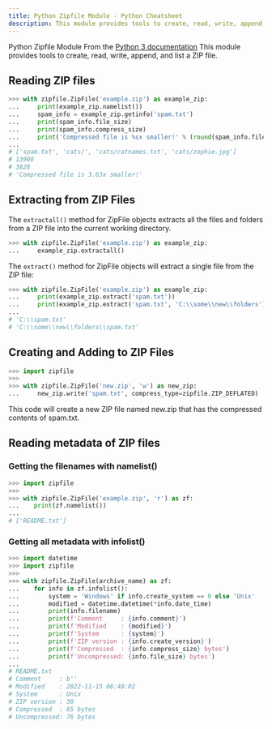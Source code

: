 ```yaml
---
title: Python Zipfile Module - Python Cheatsheet
description: This module provides tools to create, read, write, append, and list a ZIP file.
---
```


<base-title :title="frontmatter.title" :description="frontmatter.description">
Python Zipfile Module
</base-title>

<base-disclaimer>
  <base-disclaimer-title>
    From the <a target="_blank" href="https://docs.python.org/3/library/zipfile.html">Python 3 documentation</a>
  </base-disclaimer-title>
  <base-disclaimer-content>
   This module provides tools to create, read, write, append, and list a ZIP file.
  </base-disclaimer-content>
</base-disclaimer>

## Reading ZIP files

```python
>>> with zipfile.ZipFile('example.zip') as example_zip:
...     print(example_zip.namelist())
...     spam_info = example_zip.getinfo('spam.txt')
...     print(spam_info.file_size)
...     print(spam_info.compress_size)
...     print('Compressed file is %sx smaller!' % (round(spam_info.file_size / spam_info.compress_size, 2)))
...
# ['spam.txt', 'cats/', 'cats/catnames.txt', 'cats/zophie.jpg']
# 13908
# 3828
# 'Compressed file is 3.63x smaller!'
```

## Extracting from ZIP Files

The `extractall()` method for ZipFile objects extracts all the files and folders from a ZIP file into the current working directory.

```python
>>> with zipfile.ZipFile('example.zip') as example_zip:
...     example_zip.extractall()
```

The `extract()` method for ZipFile objects will extract a single file from the ZIP file:

```python
>>> with zipfile.ZipFile('example.zip') as example_zip:
...     print(example_zip.extract('spam.txt'))
...     print(example_zip.extract('spam.txt', 'C:\\some\\new\\folders'))
...
# 'C:\\spam.txt'
# 'C:\\some\\new\\folders\\spam.txt'
```

## Creating and Adding to ZIP Files

```python
>>> import zipfile
>>>
>>> with zipfile.ZipFile('new.zip', 'w') as new_zip:
...     new_zip.write('spam.txt', compress_type=zipfile.ZIP_DEFLATED)
```

This code will create a new ZIP file named new.zip that has the compressed contents of spam.txt.

## Reading metadata of ZIP files

### Getting the filenames with namelist()

```python
>>> import zipfile
>>>
>>> with zipfile.ZipFile('example.zip', 'r') as zf:
...    print(zf.namelist())
...
# ['README.txt']
```

### Getting all metadata with infolist()

```python
>>> import datetime
>>> import zipfile
>>>
>>> with zipfile.ZipFile(archive_name) as zf:
...    for info in zf.infolist():
...        system = 'Windows' if info.create_system == 0 else 'Unix'
...        modified = datetime.datetime(*info.date_time)
...        print(info.filename)
...        print(f'Comment     : {info.comment}')
...        print(f'Modified    : {modified}')
...        print(f'System      : {system}')
...        print(f'ZIP version : {info.create_version}')
...        print(f'Compressed  : {info.compress_size} bytes')
...        print(f'Uncompressed: {info.file_size} bytes')
...
# README.txt
# Comment     : b''
# Modified    : 2022-11-15 06:48:02
# System      : Unix
# ZIP version : 30
# Compressed  : 65 bytes
# Uncompressed: 76 bytes
```
